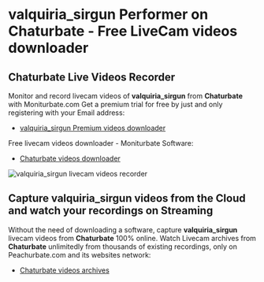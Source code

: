 # valquiria_sirgun Performer on Chaturbate - Free LiveCam videos downloader

## Chaturbate Live Videos Recorder

Monitor and record livecam videos of **valquiria_sirgun** from **Chaturbate** with Moniturbate.com
Get a premium trial for free by just and only registering with your Email address:
* [valquiria_sirgun Premium videos downloader](https://moniturbate.com/request-demo-licence-key.html)

Free livecam videos downloader - Moniturbate Software:
* [Chaturbate videos downloader](https://moniturbate.com/moniturbate-download-software.html)

![valquiria_sirgun livecam videos recorder](https://peachurnet.com/templates/moniturbate-software.png)


## Capture valquiria_sirgun videos from the Cloud and watch your recordings on Streaming

Without the need of downloading a software, capture **valquiria_sirgun** livecam videos from **Chaturbate** 100% online.
Watch Livecam archives from **Chaturbate** unlimitedly from thousands of existing recordings, only on Peachurbate.com and its websites network:
* [Chaturbate videos archives](https://peachurnet.com/)